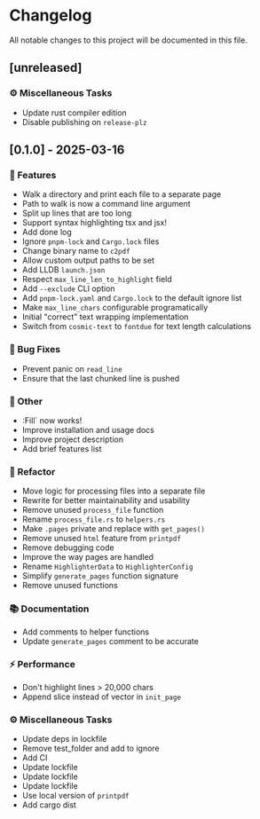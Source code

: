 # Changelog

All notable changes to this project will be documented in this file.

## [unreleased]

### ⚙️ Miscellaneous Tasks

- Update rust compiler edition
- Disable publishing on `release-plz`

## [0.1.0] - 2025-03-16

### 🚀 Features

- Walk a directory and print each file to a separate page
- Path to walk is now a command line argument
- Split up lines that are too long
- Support syntax highlighting tsx and jsx!
- Add done log
- Ignore `pnpm-lock` and `Cargo.lock` files
- Change binary name to `c2pdf`
- Allow custom output paths to be set
- Add LLDB `launch.json`
- Respect `max_line_len_to_highlight` field
- Add `--exclude` CLI option
- Add `pnpm-lock.yaml` and `Cargo.lock` to the default ignore list
- Make `max_line_chars` configurable programatically
- Initial "correct" text wrapping implementation
- Switch from `cosmic-text` to `fontdue` for text length calculations

### 🐛 Bug Fixes

- Prevent panic on `read_line`
- Ensure that the last chunked line is pushed

### 💼 Other

- :Fill` now works!
- Improve installation and usage docs
- Improve project description
- Add brief features list

### 🚜 Refactor

- Move logic for processing files into a separate file
- Rewrite for better maintainability and usability
- Remove unused `process_file` function
- Rename `process_file.rs` to `helpers.rs`
- Make `.pages` private and replace with `get_pages()`
- Remove unused `html` feature from `printpdf`
- Remove debugging code
- Improve the way pages are handled
- Rename `HighlighterData` to `HighlighterConfig`
- Simplify `generate_pages` function signature
- Remove unused functions

### 📚 Documentation

- Add comments to helper functions
- Update `generate_pages` comment to be accurate

### ⚡ Performance

- Don't highlight lines > 20,000 chars
- Append slice instead of vector in `init_page`

### ⚙️ Miscellaneous Tasks

- Update deps in lockfile
- Remove test_folder and add to ignore
- Add CI
- Update lockfile
- Update lockfile
- Update lockfile
- Use local version of `printpdf`
- Add cargo dist

<!-- generated by git-cliff -->
